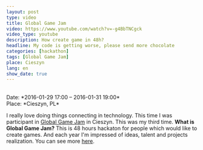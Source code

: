 ```yaml
---
layout: post
type: video
title: Global Game Jam
video: https://www.youtube.com/watch?v=-g4BbTNCgck
video_type: youtube
description: How create game in 48h?
headline: My code is getting worse, please send more chocolate
categories: [hackathon]
tags: [Global Game Jam]
place: Cieszyn
lang: en
show_date: true
---
```


<br>
Date: *2016-01-29 17:00 – 2016-01-31 19:00*<br>
Place: *Cieszyn, PL*

I really love doing things connecting in technology. This time I was participant in [Global Game Jam](https://globalgamejam.org/) in Cieszyn. This was my third time. **What is Global Game Jam?** This is 48 hours hackaton for people which would like to create games. And each year I'm impressed of ideas, talent and projects realization. You can see more [here](https://www.youtube.com/watch?v=-g4BbTNCgck).
